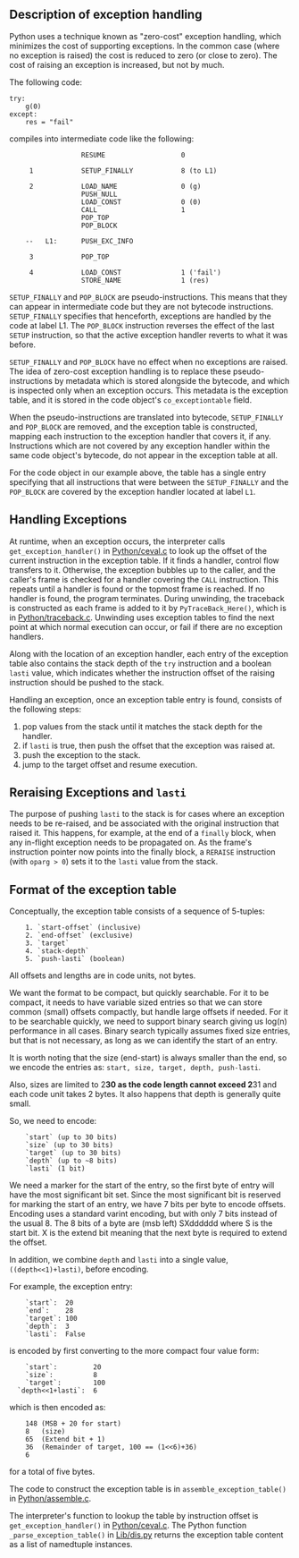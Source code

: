Description of exception handling
---------------------------------

Python uses a technique known as "zero-cost" exception handling, which
minimizes the cost of supporting exceptions. In the common case (where
no exception is raised) the cost is reduced to zero (or close to zero).
The cost of raising an exception is increased, but not by much.

The following code:

```
try:
    g(0)
except:
    res = "fail"

```

compiles into intermediate code like the following:

```
                  RESUME                   0

     1            SETUP_FINALLY            8 (to L1)

     2            LOAD_NAME                0 (g)
                  PUSH_NULL
                  LOAD_CONST               0 (0)
                  CALL                     1
                  POP_TOP
                  POP_BLOCK

    --   L1:      PUSH_EXC_INFO

     3            POP_TOP

     4            LOAD_CONST               1 ('fail')
                  STORE_NAME               1 (res)
```

`SETUP_FINALLY` and `POP_BLOCK` are pseudo-instructions. This means
that they can appear in intermediate code but they are not bytecode
instructions. `SETUP_FINALLY` specifies that henceforth, exceptions
are handled by the code at label L1. The `POP_BLOCK` instruction
reverses the effect of the last `SETUP` instruction, so that the
active exception handler reverts to what it was before.

`SETUP_FINALLY` and `POP_BLOCK` have no effect when no exceptions
are raised. The idea of zero-cost exception handling is to replace
these pseudo-instructions by metadata which is stored alongside the
bytecode, and which is inspected only when an exception occurs.
This metadata is the exception table, and it is stored in the code
object's `co_exceptiontable` field.

When the pseudo-instructions are translated into bytecode,
`SETUP_FINALLY` and `POP_BLOCK` are removed, and the exception
table is constructed, mapping each instruction to the exception
handler that covers it, if any. Instructions which are not
covered by any exception handler within the same code object's
bytecode, do not appear in the exception table at all.

For the code object in our example above, the table has a single
entry specifying that all instructions that were between the
`SETUP_FINALLY` and the `POP_BLOCK` are covered by the exception
handler located at label `L1`.

Handling Exceptions
-------------------

At runtime, when an exception occurs, the interpreter calls
``get_exception_handler()`` in
[Python/ceval.c](https://github.com/python/cpython/blob/main/Python/ceval.c)
to look up the offset of the current instruction in the exception
table. If it finds a handler, control flow transfers to it. Otherwise, the
exception bubbles up to the caller, and the caller's frame is
checked for a handler covering the `CALL` instruction. This
repeats until a handler is found or the topmost frame is reached.
If no handler is found, the program terminates. During unwinding,
the traceback is constructed as each frame is added to it by
``PyTraceBack_Here()``, which is in
[Python/traceback.c](https://github.com/python/cpython/blob/main/Python/traceback.c).
Unwinding uses exception tables to find the next point at which normal execution can
occur, or fail if there are no exception handlers.

Along with the location of an exception handler, each entry of the
exception table also contains the stack depth of the `try` instruction
and a boolean `lasti` value, which indicates whether the instruction
offset of the raising instruction should be pushed to the stack.

Handling an exception, once an exception table entry is found, consists
of the following steps:

 1. pop values from the stack until it matches the stack depth for the handler.
 2. if `lasti` is true, then push the offset that the exception was raised at.
 3. push the exception to the stack.
 4. jump to the target offset and resume execution.


Reraising Exceptions and `lasti`
--------------------------------

The purpose of pushing `lasti` to the stack is for cases where an exception
needs to be re-raised, and be associated with the original instruction that
raised it. This happens, for example, at the end of a `finally` block, when
any in-flight exception needs to be propagated on. As the frame's instruction
pointer now points into the finally block, a `RERAISE` instruction
(with `oparg > 0`) sets it to the `lasti` value from the stack.

Format of the exception table
-----------------------------

Conceptually, the exception table consists of a sequence of 5-tuples:
```
    1. `start-offset` (inclusive)
    2. `end-offset` (exclusive)
    3. `target`
    4. `stack-depth`
    5. `push-lasti` (boolean)
```

All offsets and lengths are in code units, not bytes.

We want the format to be compact, but quickly searchable.
For it to be compact, it needs to have variable sized entries so that we can store common (small) offsets compactly, but handle large offsets if needed.
For it to be searchable quickly, we need to support binary search giving us log(n) performance in all cases.
Binary search typically assumes fixed size entries, but that is not necessary, as long as we can identify the start of an entry.

It is worth noting that the size (end-start) is always smaller than the end, so we encode the entries as:
    `start, size, target, depth, push-lasti`.

Also, sizes are limited to 2**30 as the code length cannot exceed 2**31 and each code unit takes 2 bytes.
It also happens that depth is generally quite small.

So, we need to encode:
```
    `start` (up to 30 bits)
    `size` (up to 30 bits)
    `target` (up to 30 bits)
    `depth` (up to ~8 bits)
    `lasti` (1 bit)
```

We need a marker for the start of the entry, so the first byte of entry will have the most significant bit set.
Since the most significant bit is reserved for marking the start of an entry, we have 7 bits per byte to encode offsets.
Encoding uses a standard varint encoding, but with only 7 bits instead of the usual 8.
The 8 bits of a byte are (msb left) SXdddddd where S is the start bit. X is the extend bit meaning that the next byte is required to extend the offset.

In addition, we combine `depth` and `lasti` into a single value, `((depth<<1)+lasti)`, before encoding.

For example, the exception entry:
```
    `start`:  20
    `end`:    28
    `target`: 100
    `depth`:  3
    `lasti`:  False
```

is encoded by first converting to the more compact four value form:
```
    `start`:         20
    `size`:          8
    `target`:        100
  `depth<<1+lasti`:  6
```

which is then encoded as:
```
    148 (MSB + 20 for start)
    8   (size)
    65  (Extend bit + 1)
    36  (Remainder of target, 100 == (1<<6)+36)
    6
```

for a total of five bytes.

The code to construct the exception table is in ``assemble_exception_table()``
in [Python/assemble.c](https://github.com/python/cpython/blob/main/Python/assemble.c).

The interpreter's function to lookup the table by instruction offset is
``get_exception_handler()`` in
[Python/ceval.c](https://github.com/python/cpython/blob/main/Python/ceval.c).
The Python function ``_parse_exception_table()`` in
[Lib/dis.py](https://github.com/python/cpython/blob/main/Lib/dis.py)
returns the exception table content as a list of namedtuple instances.
